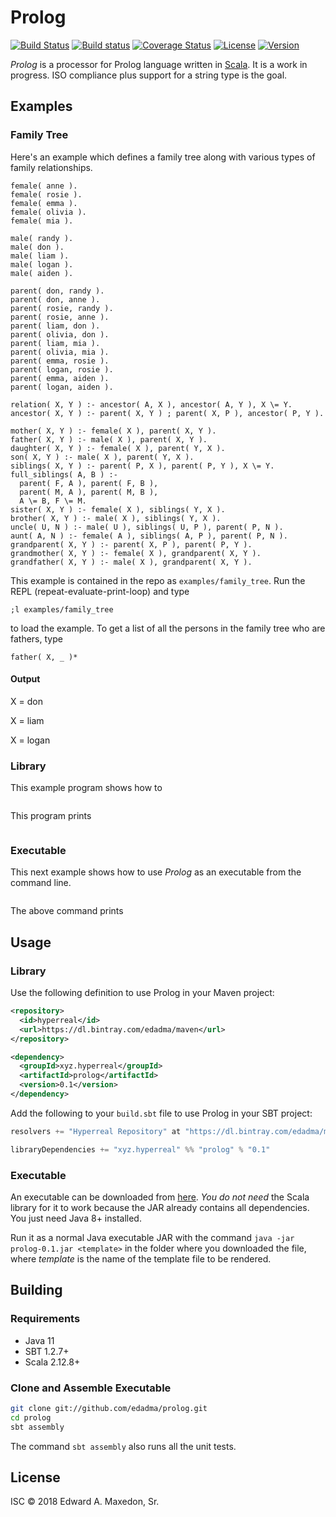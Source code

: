 Prolog
======

[![Build Status](https://www.travis-ci.org/edadma/prolog.svg?branch=master)](https://www.travis-ci.org/edadma/prolog)
[![Build status](https://ci.appveyor.com/api/projects/status/h5b23n2vd0k4oh9q/branch/master?svg=true)](https://ci.appveyor.com/project/edadma/prolog/branch/master)
[![Coverage Status](https://coveralls.io/repos/github/edadma/prolog/badge.svg?branch=master)](https://coveralls.io/github/edadma/prolog?branch=master)
[![License](https://img.shields.io/badge/license-ISC-blue.svg)](https://github.com/edadma/prolog/blob/master/LICENSE)
[![Version](https://img.shields.io/badge/latest_release-v0.1-orange.svg)](https://github.com/edadma/prolog/releases/tag/v0.1)

*Prolog* is a processor for Prolog language written in [Scala](http://scala-lang.org).  It is a work in progress.  ISO compliance plus support for a string type is the goal.


Examples
--------

### Family Tree

Here's an example which defines a family tree along with various types of family relationships.

```
female( anne ).
female( rosie ).
female( emma ).
female( olivia ).
female( mia ).

male( randy ).
male( don ).
male( liam ).
male( logan ).
male( aiden ).

parent( don, randy ).
parent( don, anne ).
parent( rosie, randy ).
parent( rosie, anne ).
parent( liam, don ).
parent( olivia, don ).
parent( liam, mia ).
parent( olivia, mia ).
parent( emma, rosie ).
parent( logan, rosie ).
parent( emma, aiden ).
parent( logan, aiden ).

relation( X, Y ) :- ancestor( A, X ), ancestor( A, Y ), X \= Y.
ancestor( X, Y ) :- parent( X, Y ) ; parent( X, P ), ancestor( P, Y ).

mother( X, Y ) :- female( X ), parent( X, Y ).
father( X, Y ) :- male( X ), parent( X, Y ).
daughter( X, Y ) :- female( X ), parent( Y, X ).
son( X, Y ) :- male( X ), parent( Y, X ).
siblings( X, Y ) :- parent( P, X ), parent( P, Y ), X \= Y.
full_siblings( A, B ) :-
  parent( F, A ), parent( F, B ),
  parent( M, A ), parent( M, B ),
  A \= B, F \= M.
sister( X, Y ) :- female( X ), siblings( Y, X ).
brother( X, Y ) :- male( X ), siblings( Y, X ).
uncle( U, N ) :- male( U ), siblings( U, P ), parent( P, N ).
aunt( A, N ) :- female( A ), siblings( A, P ), parent( P, N ).
grandparent( X, Y ) :- parent( X, P ), parent( P, Y ).
grandmother( X, Y ) :- female( X ), grandparent( X, Y ).
grandfather( X, Y ) :- male( X ), grandparent( X, Y ).
```

This example is contained in the repo as `examples/family_tree`.  Run the REPL (repeat-evaluate-print-loop) and type

    ;l examples/family_tree
    
to load the example.  To get a list of all the persons in the family tree who are fathers, type

    father( X, _ )*
    
#### Output

X = don

X = liam

X = logan
 
### Library

This example program shows how to 

```scala
```

This program prints

```
```

### Executable

This next example shows how to use *Prolog* as an executable from the command line.

```bash
```

The above command prints



Usage
-----

### Library

Use the following definition to use Prolog in your Maven project:

```xml
<repository>
  <id>hyperreal</id>
  <url>https://dl.bintray.com/edadma/maven</url>
</repository>

<dependency>
  <groupId>xyz.hyperreal</groupId>
  <artifactId>prolog</artifactId>
  <version>0.1</version>
</dependency>
```

Add the following to your `build.sbt` file to use Prolog in your SBT project:

```sbt
resolvers += "Hyperreal Repository" at "https://dl.bintray.com/edadma/maven"

libraryDependencies += "xyz.hyperreal" %% "prolog" % "0.1"
```

### Executable

An executable can be downloaded from [here](https://dl.bintray.com/edadma/generic/prolog-0.1.jar). *You do not need* the Scala library for it to work because the JAR already contains all dependencies. You just need Java 8+ installed.

Run it as a normal Java executable JAR with the command `java -jar prolog-0.1.jar <template>` in the folder where you downloaded the file, where *template* is the name of the template file to be rendered.

Building
--------

### Requirements

- Java 11
- SBT 1.2.7+
- Scala 2.12.8+

### Clone and Assemble Executable

```bash
git clone git://github.com/edadma/prolog.git
cd prolog
sbt assembly
```

The command `sbt assembly` also runs all the unit tests.


License
-------

ISC © 2018 Edward A. Maxedon, Sr.